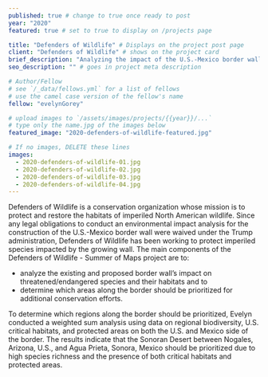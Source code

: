 ```yaml
---
published: true # change to true once ready to post
year: "2020"
featured: true # set to true to display on /projects page

title: "Defenders of Wildlife" # Displays on the project post page
client: "Defenders of Wildlife" # shows on the project card
brief_description: "Analyzing the impact of the U.S.-Mexico border wall on imperiled wildlife" # shows on the project card
seo_description: "" # goes in project meta description

# Author/Fellow
# see `/_data/fellows.yml` for a list of fellows
# use the camel case version of the fellow's name
fellow: "evelynGorey"

# upload images to `/assets/images/projects/{{year}}/...`
# type only the name.jpg of the images below
featured_image: "2020-defenders-of-wildlife-featured.jpg"

# If no images, DELETE these lines
images:
  - 2020-defenders-of-wildlife-01.jpg
  - 2020-defenders-of-wildlife-02.jpg
  - 2020-defenders-of-wildlife-03.jpg
  - 2020-defenders-of-wildlife-04.jpg
---
```

Defenders of Wildlife is a conservation organization whose mission is to protect and restore the habitats of imperiled North American wildlife. Since any legal obligations to conduct an environmental impact analysis for the construction of the U.S.-Mexico border wall were waived under the Trump administration, Defenders of Wildlife has been working to protect imperiled species impacted by the growing wall. The main components of the Defenders of Wildlife - Summer of Maps project are to:

- analyze the existing and proposed border wall’s impact on threatened/endangered species and their habitats and to 
- determine which areas along the border should be prioritized for additional conservation efforts.

To determine which regions along the border should be prioritized, Evelyn conducted a weighted sum analysis using data on regional biodiversity, U.S. critical habitats, and protected areas on both the U.S. and Mexico side of the border. The results indicate that the Sonoran Desert between Nogales, Arizona, U.S., and Agua Prieta, Sonora, Mexico should be prioritized due to high species richness and the presence of both critical habitats and protected areas.